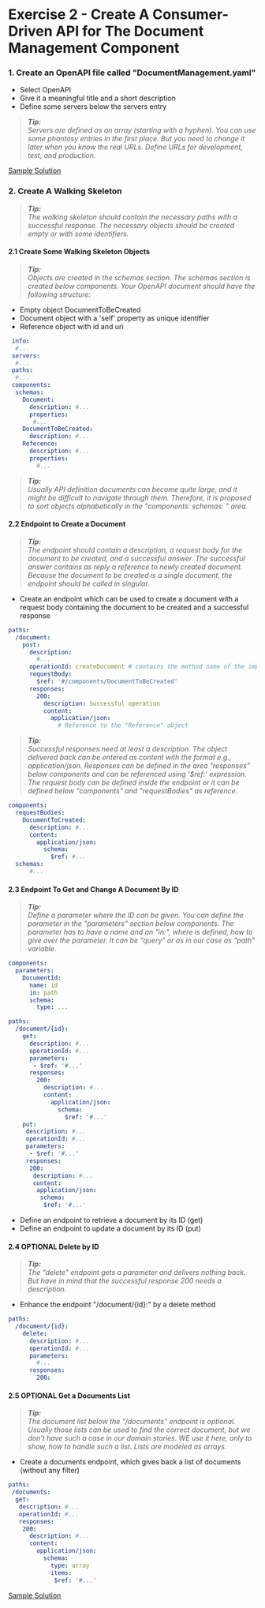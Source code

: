 # Exercise 2 - Create A Consumer-Driven API for The Document Management Component

### 1. Create an OpenAPI file called "DocumentManagement.yaml"
- Select OpenAPI
- Give it a meaningful title and a short description
- Define some servers below the servers entry

> ***Tip:***\
_Servers are defined as an array (starting with a hyphen). You can use some phantasy entries in the first place. But
you need to change it later when you know the real URLs. Define URLs for development, test, and production._

[Sample Solution](../API%20Definitions/Synchronous%20APIs/DocumentManagementDesign/DocumentMangementInitialFilling.yaml)

### 2. Create A Walking Skeleton<br>

> ***Tip:***\
_The walking skeleton should contain the necessary paths with a successful response.
The necessary objects should be created empty or with some identifiers._

#### 2.1 Create Some Walking Skeleton Objects
 > ***Tip:***\
 _Objects are created in the schemas section. The schemas section is created below components.
 Your OpenAPI document should have the following structure:_

- Empty object DocumentToBeCreated
- Document object with a 'self' property as unique identifier
- Reference object with id and uri


```yaml
 info:
  #...
 servers:
  #...
 paths:
  #...
 components:
  schemas:
    Document:
      description: #...
      properties:
       #...
    DocumentToBeCreated:
      description: #...
    Reference:
      description: #...
      properties:
        #...
```

>***Tip:***\
_Usually API definition documents can become quite large, and it might be difficult to navigate through them.
Therefore, it is proposed to sort objects alphabetically in the "components: schemas: " area._

#### 2.2 Endpoint to Create a Document

> ***Tip:***\
_The endpoint should contain a description, a request body for the document to be created, and a successful answer. The
successful answer contains as reply a reference to newly created document.
Because the document to be created is a single document, the endpoint should be called in singular._

- Create an endpoint which can be used to create a document with a request body containing the document to be created
  and a successful response

````yaml
paths:
  /document:
    post:
      description:
        #...
      operationId: createDocument # contains the method name of the implementation
      requestBody:
        $ref: '#/components/DocumentToBeCreated'
      responses:
        200:
          description: Successful operation
          content:
            application/json:
              # Reference to the "Reference" object          
````

> ***Tip:***\
_Successful responses need at least a description. The object delivered back can be entered as content with the format 
e.g., application/json. Responses can be defined in the area "responses" below components and can be referenced using
'$ref:' expression.\
>The request body can be defined inside the endpoint or it can be defined below "components" and "requestBodies" 
as reference._

````yaml
components:
  requestBodies:
    DocumentToCreated:
      description: #...
      content:
        application/json:
          schema:
            $ref: #...
  schemas:
      #...
````



#### 2.3 Endpoint To Get and Change A Document By ID

>***Tip:***\
_Define a parameter where the ID can be given.
You can define the parameter in the "parameters" section below components.
The parameter has to have a name and an "in:", where is defined, how to give over the parameter. 
It can be "query" or as in our case as "path" variable._

````yaml
components:
  parameters:
    DocumentId:
      name: id
      in: path
      schema:
        type: ...
````

````yaml
paths:
  /document/{id}:
    get:
      description: #...
      operationId: #...
      parameters:
       - $ref: '#...'
      responses:
        200:
          description: #...
          content:
            application/json:
              schema:
                $ref: '#...'
    put:
     description: #...
     operationId: #...
     parameters:
      - $ref: '#...'
     responses:
      200:
       description: #...
       content:
        application/json:
         schema:
          $ref: '#...'
````

- Define an endpoint to retrieve a document by its ID (get)
- Define an endpoint to update a document by its ID (put)

#### 2.4 OPTIONAL Delete by ID

>***Tip:***\
_The "delete" endpoint gets a parameter and delivers nothing back.
But have in mind that the successful response 200 needs a description._

- Enhance the endpoint "/document/{id}:" by a delete method

````yaml
paths:
  /document/{id}:
    delete:
      description: #...
      operationId: #...
      parameters:
        #...
      responses:
        200:
````

#### 2.5 OPTIONAL Get a Documents List

>***Tip:***\
_The document list below the "/documents" endpoint is optional.
Usually those lists can be used to find the correct document, but we don't have such a case in our domain stories.
WE use it here, only to show, how to handle such a list.
Lists are modeled as arrays._

- Create a documents endpoint, which gives back a list of documents (without any filter)

````yaml
paths:
 /documents:
  get:
   description: #...
   operationId: #...
   responses:
    200:
      description: #...
      content:
        application/json:
          schema:
            type: array
            items:
             $ref: '#...'
````

[Sample Solution](../API%20Definitions/Synchronous%20APIs/DocumentManagementDesign/DocumentMangementWalkingSkeleton.yaml)